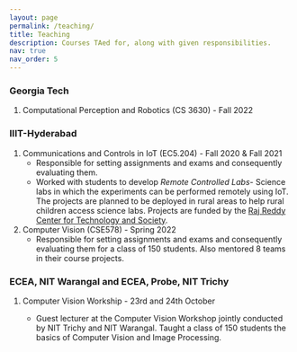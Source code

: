```yaml
---
layout: page
permalink: /teaching/
title: Teaching
description: Courses TAed for, along with given responsibilities.
nav: true
nav_order: 5
---
```


### Georgia Tech

1. Computational Perception and Robotics (CS 3630) - Fall 2022

### IIIT-Hyderabad

1. Communications and Controls in IoT (EC5.204) - Fall 2020 & Fall 2021
    - Responsible for setting assignments and exams and consequently evaluating them. 
    - Worked with students to develop *Remote Controlled Labs*- Science labs in which the experiments can be performed remotely using IoT. The projects are planned to be deployed in rural areas to help rural children access science labs. Projects are funded by the [Raj Reddy Center for Technology and Society](https://rcts.iiit.ac.in/). 
2. Computer Vision (CSE578) - Spring 2022
    - Responsible for setting assignments and exams and consequently evaluating them for a class of 150 students. Also mentored 8 teams in their course projects.

### ECEA, NIT Warangal and ECEA, Probe, NIT Trichy

1. Computer Vision Workship - 23rd and 24th October

    - Guest lecturer at the Computer Vision Workshop jointly conducted by NIT Trichy and NIT Warangal. Taught a class of 150 students the basics of Computer Vision and Image Processing.


<!-- For now, this page is assumed to be a static description of your courses. You can convert it to a collection similar to `_projects/` so that you can have a dedicated page for each course.

Organize your courses by years, topics, or universities, however you like! -->
